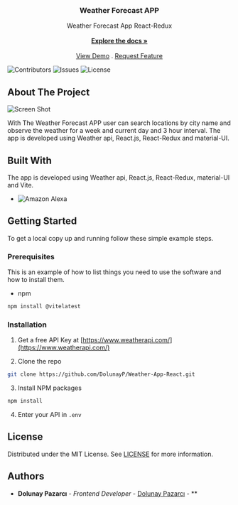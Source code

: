 <br/>
<p align="center">
  <h3 align="center">Weather Forecast APP</h3>

  <p align="center">
    Weather Forecast App React-Redux
    <br/>
    <br/>
    <a href="https://github.com/DolunayP/Weather-App-React"><strong>Explore the docs »</strong></a>
    <br/>
    <br/>
    <a href="https://weatherappdolunay.netlify.app">View Demo</a>
    .
    <a href="https://github.com/DolunayP/Weather-App-React/issues">Request Feature</a>
  </p>
</p>

![Contributors](https://img.shields.io/github/contributors/DolunayP/Weather-App-React?color=dark-green) ![Issues](https://img.shields.io/github/issues/DolunayP/Weather-App-React) ![License](https://img.shields.io/github/license/DolunayP/Weather-App-React) 

## About The Project

![Screen Shot](https://user-images.githubusercontent.com/121766587/267746678-d6b3f70a-7f12-4758-bb05-10669d145ff5.png)

With The Weather Forecast APP user can search locations by city name and observe the weather for a week and current day and 3 hour interval.
The app is developed using Weather api, React.js, React-Redux and material-UI.

## Built With

The app is developed using Weather api, React.js, React-Redux, material-UI and Vite.

* ![Amazon Alexa](https://img.shields.io/badge/amazon%20alexa-52b5f7?style=for-the-badge&logo=amazon%20alexa&logoColor=white)

## Getting Started

To get a local copy up and running follow these simple example steps.

### Prerequisites

This is an example of how to list things you need to use the software and how to install them.

* npm

```sh
npm install @vitelatest
```

### Installation

1. Get a free API Key at [https://www.weatherapi.com/](https://www.weatherapi.com/)

2. Clone the repo

```sh
git clone https://github.com/DolunayP/Weather-App-React.git
```

3. Install NPM packages

```sh
npm install
```

4. Enter your API in `.env`

## License

Distributed under the MIT License. See [LICENSE](https://github.com/DolunayP/Weather-App-React/blob/main/LICENSE.md) for more information.

## Authors

* **Dolunay Pazarcı** - *Frontend Developer* - [Dolunay Pazarcı](https://github.com/DolunayP) - **
